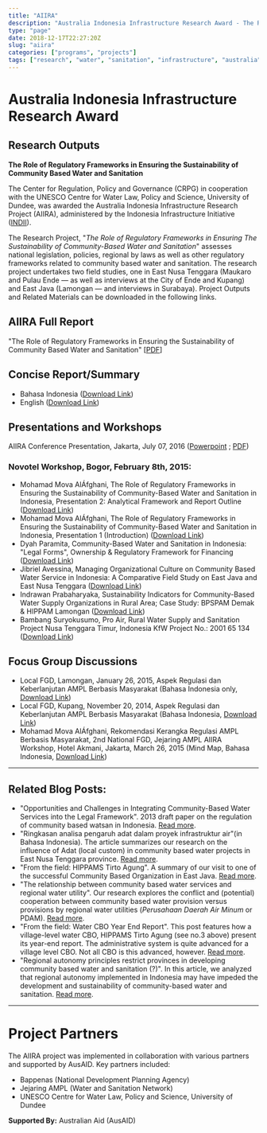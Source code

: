 ```yaml
---
title: "AIIRA"
description: "Australia Indonesia Infrastructure Research Award - The Role of Regulatory Frameworks in Ensuring the Sustainability of Community Based Water and Sanitation"
type: "page"
date: 2018-12-17T22:27:20Z
slug: "aiira"
categories: ["programs", "projects"]
tags: ["research", "water", "sanitation", "infrastructure", "australia", "indonesia", "community-based", "regulation"]
---
```


# Australia Indonesia Infrastructure Research Award
## Research Outputs

**The Role of Regulatory Frameworks in Ensuring the Sustainability of Community Based Water and Sanitation**

The Center for Regulation, Policy and Governance (CRPG) in cooperation with the UNESCO Centre for Water Law, Policy and Science, University of Dundee, was awarded the Australia Indonesia Infrastructure Research Project (AIIRA), administered by the Indonesia Infrastructure Initiative ([INDII](http://www.indii.co.id/index.php/en/)).

The Research Project, "*The Role of Regulatory Frameworks in Ensuring The Sustainability of Community-Based Water and Sanitation*" assesses national legislation, policies, regional by laws as well as other regulatory frameworks related to community based water and sanitation. The research project undertakes two field studies, one in East Nusa Tenggara (Maukaro and Pulau Ende — as well as interviews at the City of Ende and Kupang) and East Java (Lamongan — and interviews in Surabaya). Project Outputs and Related Materials can be downloaded in the following links.

## AIIRA Full Report

"The Role of Regulatory Frameworks in Ensuring the Sustainability of Community Based Water and Sanitation" [[PDF](https://cloud.crpg.info/docs/aiirareport8072016_2.pdf)]

## Concise Report/Summary

- Bahasa Indonesia ([Download Link](https://cloud.crpg.info/docs/concisedreportind.pdf))
- English ([Download Link](https://cloud.crpg.info/docs/concisedreporteng.pdf))

## Presentations and Workshops

AIIRA Conference Presentation, Jakarta, July 07, 2016 ([Powerpoint](https://cloud.crpg.info/docs/aiiraconf.ppsx) ; [PDF](https://cloud.crpg.info/docs/aiiraconf.pdf))

### Novotel Workshop, Bogor, February 8th, 2015:

- Mohamad Mova AlÁfghani, The Role of Regulatory Frameworks in Ensuring the Sustainability of Community-Based Water and Sanitation in Indonesia, Presentation 2: Analytical Framework and Report Outline ([Download Link](https://cloud.crpg.info/docs/alafghani2nd.ppsx))
- Mohamad Mova AlÁfghani, The Role of Regulatory Frameworks in Ensuring the Sustainability of Community-Based Water and Sanitation in Indonesia, Presentation 1 (Introduction) ([Download Link](https://cloud.crpg.info/docs/alafghaniintro.ppsx))
- Dyah Paramita, Community-Based Water and Sanitation in Indonesia: "Legal Forms", Ownership & Regulatory Framework for Financing ([Download Link](https://cloud.crpg.info/docs/legalforms.ppsx))
- Jibriel Avessina, Managing Organizational Culture on Community Based Water Service in Indonesia: A Comparative Field Study on East Java and East Nusa Tenggara ([Download Link](https://cloud.crpg.info/docs/avessinaorgcult.ppsx))
- Indrawan Prabaharyaka, Sustainability Indicators for Community-Based Water Supply Organizations in Rural Area; Case Study: BPSPAM Demak & HIPPAM Lamongan ([Download Link](https://cloud.crpg.info/docs/sustainindicators.ppsx))
- Bambang Suryokusumo, Pro Air, Rural Water Supply and Sanitation Project Nusa Tenggara Timur, Indonesia KfW Project No.: 2001 65 134 ([Download Link](https://cloud.crpg.info/docs/proair.ppsx))

## Focus Group Discussions

- Local FGD, Lamongan, January 26, 2015, Aspek Regulasi dan Keberlanjutan AMPL Berbasis Masyarakat (Bahasa Indonesia only, [Download Link](https://cloud.crpg.info/docs/fgdlamongan.ppsx))
- Local FGD, Kupang, November 20, 2014, Aspek Regulasi dan Keberlanjutan AMPL Berbasis Masyarakat (Bahasa Indonesia, [Download Link](https://cloud.crpg.info/docs/fgdkupang.ppsx))
- Mohamad Mova AlÁfghani, Rekomendasi Kerangka Regulasi AMPL Berbasis Masyarakat, 2nd National FGD, Jejaring AMPL AIIRA Workshop, Hotel Akmani, Jakarta, March 26, 2015 (Mind Map, Bahasa Indonesia, [Download Link](https://cloud.crpg.info/docs/regulasiampl250315.pdf))

---

## Related Blog Posts:

- "Opportunities and Challenges in Integrating Community-Based Water Services into the Legal Framework". 2013 draft paper on the regulation of community based watsan in Indonesia. [Read more](http://blog.crpg.info/2012/11/opportunities-and-challenges-for.html).
- "Ringkasan analisa pengaruh adat dalam proyek infrastruktur air"(in Bahasa Indonesia). The article summarizes our research on the influence of Adat (local custom) in community based water projects in East Nusa Tenggara province. [Read more](http://blog.crpg.info/2014/12/ringkasan-analisa-pengaruh-adat-dalam.html).
- "From the field: HIPPAMS Tirto Agung". A summary of our visit to one of the successful Community Based Organization in East Java. [Read more](http://blog.crpg.info/2015/01/from-field-hippams-tirto-agung.html).
- "The relationship between community based water services and regional water utility". Our research explores the conflict and (potential) cooperation between community based water provision versus provisions by regional water utilities (*Perusahaan Daerah Air Minum* or PDAM). [Read more](http://blog.crpg.info/2015/01/from-field-water-cbo-year-end-report.html).
- "From the field: Water CBO Year End Report". This post features how a village-level water CBO, HIPPAMS Tirto Agung (see no.3 above) present its year-end report. The administrative system is quite advanced for a village level CBO. Not all CBO is this advanced, however. [Read more](http://blog.crpg.info/2015/01/from-field-water-cbo-year-end-report.html).
- "Regional autonomy principles restrict provinces in developing community based water and sanitation (?)". In this article, we analyzed that regional autonomy implemented in Indonesia may have impeded the development and sustainability of community-based water and sanitation. [Read more](http://blog.crpg.info/2015/01/regional-autonomy-principles-restrict.html).

---

# Project Partners

The AIIRA project was implemented in collaboration with various partners and supported by AusAID. Key partners included:

- Bappenas (National Development Planning Agency)
- Jejaring AMPL (Water and Sanitation Network)
- UNESCO Centre for Water Law, Policy and Science, University of Dundee

**Supported By:** Australian Aid (AusAID)